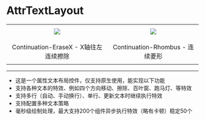 # AttrTextLayout

<table>
	<tr>
		<td align="center" style="padding: 10px;"><img src="docs/img/EraseXLeft.gif"></td>
		<td align="center" style="padding: 10px;"><img src="docs/img/Rhombus.gif"></td>
	</tr>
    <tr>
		<td align="center" style="padding: 10px;">Continuation-EraseX - X轴往左连续擦除</td>
		<td align="center" style="padding: 10px;">Continuation-Rhombus - 连续菱形</td>
	</tr>
</table>


---

- 这是一个属性文本布局控件，仅支持原生使用，能实现以下功能
- 支持各种文本的特效、例如四个方向移动、擦除、百叶窗、跑马灯、等特效
- 支持多行（自动、手动换行）、单行、更新文本时继续执行特效
- 支持配置多种文本策略
- 毫秒级绘制处理，最大支持200个组件异步执行特效（略有卡顿）稳定50个